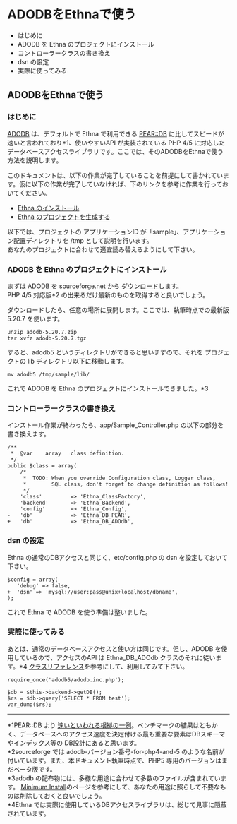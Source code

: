 # ADODBをEthnaで使う
  - はじめに 
  - ADODB を Ethna のプロジェクトにインストール 
  - コントローラークラスの書き換え 
  - dsn の設定 
  - 実際に使ってみる 

## ADODBをEthnaで使う

### はじめに

[ADODB](http://adodb.sourceforge.net/) は、デフォルトで Ethna で利用できる [PEAR::DB](http://pear.php.net/manual/ja/package.database.db.php) に比してスピードが速いと言われており\*1、使いやすいAPI が実装されている PHP 4/5 に対応したデータベースアクセスライブラリです。ここでは、そのADODBをEthnaで使う方法を説明します。

このドキュメントは、以下の作業が完了していることを前提にして書かれています。仮に以下の作業が完了していなければ、下のリンクを参考に作業を行っておいてください。

- [Ethna のインストール](tutorial-install_guide.md)
- [Ethna のプロジェクトを生成する](tutorial-practice1.md#ud75ed71)

以下では、プロジェクトの アプリケーションID が「sample」、アプリケーション配置ディレクトリを /tmp として説明を行います。  
あなたのプロジェクトに合わせて適宜読み替えるようにして下さい。

### ADODB を Ethna のプロジェクトにインストール

まずは ADODB を sourceforge.net から [ダウンロード](http://adodb.sourceforge.net/#download)します。  
PHP 4/5 対応版\*2 の出来るだけ最新のものを取得すると良いでしょう。

ダウンロードしたら、任意の場所に展開します。ここでは、執筆時点での最新版 5.20.7 を使います。

    unzip adodb-5.20.7.zip
    tar xvfz adodb-5.20.7.tgz

すると、adodb5 というディレクトリができると思いますので、それを プロジェクトの lib ディレクトリ以下に移動します。

    mv adodb5 /tmp/sample/lib/

これで ADODB を Ethna のプロジェクトにインストールできました。\*3

### コントローラークラスの書き換え

インストール作業が終わったら、app/Sample_Controller.php の以下の部分を書き換えます。
    
    /**
     *  @var    array   class definition.
     */
    public $class = array(
        /*
         *  TODO: When you override Configuration class, Logger class,
         *        SQL class, don't forget to change definition as follows!
         */
        'class'         => 'Ethna_ClassFactory',
        'backend'       => 'Ethna_Backend',
        'config'        => 'Ethna_Config',
    -   'db'            => 'Ethna_DB_PEAR',
    +   'db'            => 'Ethna_DB_ADOdb',

### dsn の設定

Ethna の通常のDBアクセスと同じく、etc/config.php の dsn を設定しておいて下さい。

    $config = array(
       'debug' => false,
    +  'dsn' => 'mysql://user:pass@unix+localhost/dbname',
    );

これで Ethna で ADODB を使う準備は整いました。

### 実際に使ってみる

あとは、通常のデータベースアクセスと使い方は同じです。但し、ADODB を使用しているので、アクセスのAPI は Ethna_DB_ADOdb クラスのそれに従います。\*4 [クラスリファレンス](doc/Ethna/Ethna_DB_ADOdb.html)を参考にして、利用してみて下さい。
    
    require_once('adodb5/adodb.inc.php');
    
    $db = $this->backend->getDB();
    $rs = $db->query('SELECT * FROM test');
    var_dump($rs);


* * *
\*1PEAR::DB より [速いといわれる根拠の一例](http://phplens.com/lens/adodb/)。ベンチマークの結果はともかく、データベースへのアクセス速度を決定付ける最も重要な要素はDBスキーマやインデックス等の DB設計にあると思います。  
\*2sourceforge では adodb-バージョン番号-for-php4-and-5 のような名前が付いています。また、本ドキュメント執筆時点で、PHP5 専用のバージョンはまだベータ版です。  
\*3adodb の配布物には、多様な用途に合わせて多数のファイルが含まれています。 [Minimum Install](http://phplens.com/lens/adodb/docs-adodb.htm#mininstall)のページを参考にして、あなたの用途に照らして不要なものは削除しておくと良いでしょう。  
\*4Ethna では実際に使用しているDBアクセスライブラリは、総じて見事に隠蔽されています。  

